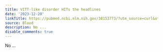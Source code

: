 ```yaml
---
title: VITT-like disorder HITs the headlines
date: '2023-12-28'
linkTitle: https://pubmed.ncbi.nlm.nih.gov/38153773/?utm_source=curl&utm_medium=rss&utm_campaign=journals&utm_content=7603509&fc=None&ff=20231229170928&v=2.18.0
source: Blood
description: No ...
disable_comments: true
---
```

No ...